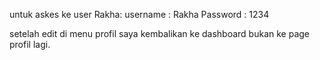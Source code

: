 untuk askes ke user Rakha:
username : Rakha
Password : 1234

setelah edit di menu profil saya kembalikan ke dashboard bukan ke page profil lagi.
